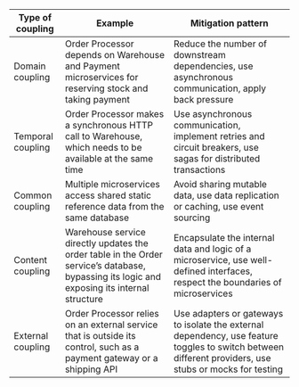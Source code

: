 | Type of coupling    | Example                                                                                      | Mitigation pattern                                            |
|---------------------|----------------------------------------------------------------------------------------------|---------------------------------------------------------------|
| Domain coupling     | Order Processor depends on Warehouse and Payment microservices for reserving stock and taking payment | Reduce the number of downstream dependencies, use asynchronous communication, apply back pressure |
| Temporal coupling   | Order Processor makes a synchronous HTTP call to Warehouse, which needs to be available at the same time | Use asynchronous communication, implement retries and circuit breakers, use sagas for distributed transactions |
| Common coupling     | Multiple microservices access shared static reference data from the same database              | Avoid sharing mutable data, use data replication or caching, use event sourcing |
| Content coupling    | Warehouse service directly updates the order table in the Order service’s database, bypassing its logic and exposing its internal structure | Encapsulate the internal data and logic of a microservice, use well-defined interfaces, respect the boundaries of microservices |
| External coupling   | Order Processor relies on an external service that is outside its control, such as a payment gateway or a shipping API | Use adapters or gateways to isolate the external dependency, use feature toggles to switch between different providers, use stubs or mocks for testing |







